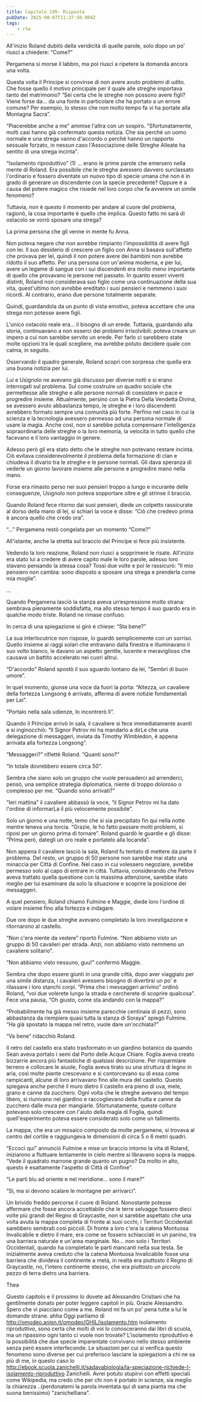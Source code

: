 ```yaml
---
title: Capitolo 195- Risposta
pubDate: 2025-08-07T11:37:50.904Z
tags:
    - rtw
---
```











All'inizio Roland dubitò della veridicità di quelle parole, solo dopo un po' riuscì a chiedere: “Come?”


Pergamena si morse il labbro, ma poi riuscì a ripetere la domanda ancora una volta.


Questa volta il Principe si convinse di non avere avuto problemi di udito. Che fosse quello il motivo principale per il quale alle streghe importava tanto del matrimonio? “Sei certa che le streghe non possono avere figli? Viene forse da... da una fonte in particolare che ha portato a un errore comune? Per esempio, lo stesso che non molto tempo fa vi ha portate alla Montagna Sacra”.


“Piacerebbe anche a me” ammise l'altra con un sospiro. “Sfortunatamente, molti casi hanno già confermato questa notizia. Che sia perché un uomo normale e una strega vanno d'accordo o perché hanno un rapporto sessuale forzato, in nessun caso l'Associazione delle Streghe Alleate ha sentito di una strega incinta”.


“Isolamento riproduttivo” (1) … erano le prime parole che emersero nella mente di Roland. Era possibile che le streghe avessero davvero surclassato l'ordinario e fossero diventate un nuovo tipo di specie umana che non è in grado di generare un discendente con la specie precedente? Oppure è a causa del potere magico che risiede nel loro corpo che fa avvenire un simile fenomeno?


Tuttavia, non è questo il momento per andare al cuore del problema, ragionò, la cosa importante è quello che implica. Questo fatto mi sarà di ostacolo se vorrò sposare una strega?


La prima persona che gli venne in mente fu Anna.


Non poteva negare che non avrebbe rimpianto l'impossibilità di avere figli con lei. Il suo desiderio di crescere un figlio con Anna si basava sull'affetto che provava per lei, quindi il non potere avere dei bambini non avrebbe ridotto il suo affetto. Per una persona con un'anima moderna, e per lui, avere un legame di sangue con i sui discendenti era molto meno importante di quello che provavano le persone nel passato. In quanto esseri viventi distinti, Roland non considerava suo figlio come una continuazione della sua vita, quest'ultimo non avrebbe ereditato i suoi pensieri e nemmeno i suoi ricordi. Al contrario, erano due persone totalmente separate.


Quindi, guardandola da un punto di vista emotivo, poteva accettare che una strega non potesse avere figli.


L'unico ostacolo reale era... il bisogno di un erede. Tuttavia, guardando alla storia, continuavano a non esserci dei problemi irrisolvibili: poteva creare un impero a cui non sarebbe servito un erede. Per farlo ci sarebbero state molte opzioni tra le quali scegliere, ma avrebbe potuto decidere quale con calma, in seguito.


Osservando il quadro generale, Roland scoprì con sorpresa che quella era una buona notizia per lui.


Lui e Usignolo ne avevano già discusso per diverse notti e si erano interrogati sul problema. Sul come costruire un quadro sociale che permettesse alle streghe e alle persone normali di coesistere in pace e progredire insieme. Attualmente, persino con la Pietra Della Vendetta Divina, se avessero avuto abbastanza tempo, le streghe e i loro discendenti avrebbero formato sempre una comunità più forte. Perfino nel caso in cui la scienza e la tecnologia avessero permesso ad una persona normale di usare la magia. Anche così, non si sarebbe potuta compensare l'intelligenza sopraordinaria delle streghe o la loro memoria, la velocità in tutto quello che facevano e il loro vantaggio in genere.


Adesso però gli era stato detto che le streghe non potevano restare incinta. Ciò evitava considerevolmente il problema della formazione di clan e chiudeva il divario tra le streghe e le persone normali. Gli dava speranza di vederle un giorno lavorare insieme alle persone e progredire mano nella mano.


Forse era rimasto perso nei suoi pensieri troppo a lungo e incurante delle conseguenze, Usignolo non poteva sopportare oltre e gli strinse il braccio.


Quando Roland fece ritorno dai suoi pensieri, diede un colpetto rassicurate al dorso della mano di lei, si schiarì la voce e disse: “Ciò che credevo prima è ancora quello che credo ora”.


“…” Pergamena restò congelata per un momento “Come?”


All'istante, anche la stretta sul braccio del Principe si fece più insistente.


Vedendo la loro reazione, Roland non riuscì a sopprimere le risate. All'inizio era stato lui a credere di avere capito male le loro parole, adesso loro stavano pensando la stessa cosa? Tossì due volte e poi le rassicurò: “Il mio pensiero non cambia: sono disposto a sposare una strega e prenderla come mia moglie”.


…


Quando Pergamena lasciò la stanza aveva un’espressione molto strana: sembrava pienamente soddisfatta, ma allo stesso tempo il suo guardo era in qualche modo triste. Roland ne rimase confuso.


In cerca di una spiegazione si girò e chiese: “Sta bene?”


La sua interlocutrice non rispose, lo guardò semplicemente con un sorriso. Quello insieme ai raggi solari che entravano dalla finestra e illuminavano il suo volto bianco, le davano un aspetto gentile, lucente e meraviglioso che causava un battito accelerato nei cuori altrui.


“D'accordo” Roland spostò il suo sguardo lontano da lei, “Sembri di buon umore”.


In quel momento, giunse una voce da fuori la porta: “Altezza, un cavaliere della fortezza Longsong è arrivato, afferma di avere notizie fondamentali per Lei”.


“Portalo nella sala udienze, lo incontrerò lì”.


Quando il Principe arrivò in sala, il cavaliere si fece immediatamente avanti e si inginocchiò: “Il Signor Petrov mi ha mandarlo a dirLe che una delegazione di messaggeri, inviata da Timothy Wimbledon, è appena arrivata alla fortezza Longsong”.


“Messaggeri?” rifletté Roland. “Quanti sono?”


“In totale dovrebbero essere circa 50”.


Sembra che siano solo un gruppo che vuole persuaderci ad arrenderci, pensò, una semplice strategia diplomatica, niente di troppo doloroso o complesso per me. “Quando sono arrivati?”


“Ieri mattina” il cavaliere abbassò la voce, “il Signor Petrov mi ha dato l'ordine di informarLa il più velocemente possibile”.


Solo un giorno e una notte, temo che si sia precipitato fin qui nella notte mentre teneva una torcia. “Grazie, le ho fatto passare molti problemi, si riposi per un giorno prima di tornare”. Roland guardò le guardie e gli disse: “Prima però, dategli un oro reale e portatelo alla locanda”.


Non appena il cavaliere lasciò la sala, Roland fu tentato di mettere da parte il problema. Del resto, un gruppo di 50 persone non sarebbe mai stato una minaccia per Città di Confine. Nel caso in cui volessero negoziare, avrebbe permesso solo al capo di entrare in città. Tuttavia, considerando che Petrov aveva trattato quella questione con la massima attenzione, sarebbe stato meglio per lui esaminare da solo la situazione e scoprire la posizione dei messaggeri.


A quel pensiero, Roland chiamò Fulmine e Maggie, diede loro l'ordine di volare insieme fino alla fortezza e indagare.


Due ore dopo le due streghe avevano completato la loro investigazione e ritornarono al castello.


“Non c'era niente da vedere” riportò Fulmine. “Non abbiamo visto un gruppo di 50 cavalieri per strada. Anzi, non abbiamo visto nemmeno un cavaliere solitario".


“Non abbiamo visto nessuno, guu!” confermò Maggie.


Sembra che dopo essere giunti in una grande città, dopo aver viaggiato per una simile distanza, i cavalieri avessero bisogno di divertirsi un po' e rilassare i loro stanchi corpi. “Prima che i messaggeri arrivino” ordinò Roland, “voi due volerete lungo la strada e cercherete di scoprire qualcosa”. Fece una pausa, “Oh giusto, come sta andando con la mappa?”


“Probabilmente ha già messo insieme parecchie centinaia di pezzi, sono abbastanza da riempiere quasi tutta la stanza di Soraya” spiegò Fulmine. “Ha già spostato la mappa nel retro, vuole dare un'occhiata?”


“Va bene” ridacchiò Roland.


Il retro del castello era stato trasformato in un giardino botanico da quando Sean aveva portato i semi dal Porto delle Acque Chiare. Foglia aveva creato bizzarrie ancora più fantastiche di qualsiasi descrizione. Per risparmiare terreno e collocare le aiuole, Foglia aveva tirato su una struttura di legno in aria, così molte piante crescevano e si contorcevano su di essa come rampicanti, alcune di loro arrivavano fino alle mura del castello. Questo spiegava anche perché il muro dietro il castello era pieno di uva, mele, grano e canne da zucchero. Ogni volta che le streghe avevano del tempo libero, si riunivano nel giardino e raccoglievano della frutta e canne da zucchero dalle mura per mangiarle. Sfortunatamente, queste colture potevano solo crescere con l'aiuto della magia di Foglia, quindi quell'esperimento poteva essere considerato solo come un fallimento.


La mappa, che era un mosaico composto da molte pergamene, si trovava al centro del cortile e raggiungeva le dimensioni di circa 5 o 6 metri quadri.


“Eccoci qui” annunciò Fulmine e mise un braccio intorno la vita di Roland, iniziarono a fluttuare lentamente in cielo mentre si libravano sopra la mappa. “Vede il quadrato marrone grande quanto un pugno? Da molto in alto, questo è esattamente l'aspetto di Città di Confine”.


“Le parti blu ad oriente e nel meridione… sono il mare?”


“Sì, ma si devono scalare le montagne per arrivarci”.


Un brivido freddo percorse il cuore di Roland. Nonostante potesse affermare che fosse ancora accettabile che le terre selvagge fossero dieci volte più grandi del Regno di Graycastle, non si sarebbe aspettato che una volta avuta la mappa completa di fronte ai suoi occhi, i Territori Occidentali sarebbero sembrati così piccoli. Di fronte a loro c'era la catena Montuosa Invalicabile e dietro il mare, era come se fossero schiacciati in un panino, tra una barriera naturale e un'area marginale. No… non solo i Territori Occidentali, quando ha completato le parti mancanti nella sua testa. Se inizialmente aveva creduto che la catena Montuosa Invalicabile fosse una barriera che divideva il continente a metà, in realtà era piuttosto il Regno di Graycastle, no, l'intero continente stesso, che era piuttosto un piccolo pezzo di terra dietro una barriera.


Thea






Questo capitolo e il prossimo lo dovete ad Alessandro Cristiani che ha gentilmente donato per poter leggere capitoli in più. Grazie Alessandro.  Spero che vi piacciano come a me.
Roland mi fa un po' pena tutte a lui le domande strane. ahha Oggi parliamo di http://omodeo.anisn.it/omodeo/GHIL/isolamento.htm isolamento riproduttivo, sono certa che molti di voi lo conosceranno dai libri di scuola, ma un ripassino ogni tanto ci vuole non trovate? 
L'isolamento riproduttivo è la possibilità che due specie imparentate convivano nello stesso ambiente senza però essere interfeconde. Le situazioni per cui si verifica questo fenomeno sono diverse per cui preferisco lasciare la spiegazioni a chi ne sa più di me, in questo caso lo http://ebook.scuola.zanichelli.it/sadavabiologia/la-speciazione-richiede-l-isolamento-riproduttivo Zanichelli. Avrei potuto stupirvi con effetti speciali come Wikipedia, ma credo che per chi non è portato in scienze, sia meglio la chiarezza ..(perdonatemi la parola inventata qui di sana pianta ma che suona benissimo) "zanichelliana".




                                


                                



